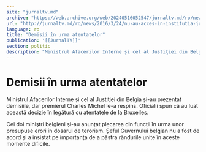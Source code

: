 ```yaml
---
site: "jurnaltv.md"
archive: "https://web.archive.org/web/20240516052547/jurnaltv.md/ro/news/2016/3/24/nu-au-acces-in-institutia-judiciara-"
url: "http://jurnaltv.md/ro/news/2016/3/24/nu-au-acces-in-institutia-judiciara-"
language: ro
title: "Demisii în urma atentatelor"
publication: '[[JurnalTV]]'
section: politic
description: "Ministrul Afacerilor Interne şi cel al Justiţiei din Belgia și-au prezentat demisiile, dar premierul Charles Michel le-a respins. Oficialii spun că..."
---
```


# Demisii în urma atentatelor

Ministrul Afacerilor Interne şi cel al Justiţiei din Belgia și-au prezentat demisiile, dar premierul Charles Michel le-a respins. Oficialii spun că au luat această decizie în legătură cu atentatele de la Bruxelles.

Cei doi miniştri belgieni şi-au anunțat plecarea din funcții în urma unor presupuse erori în dosarul de terorism. Șeful Guvernului belgian nu a fost de acord și a insistat pe importanţa de a păstra rândurile unite în aceste momente dificile.